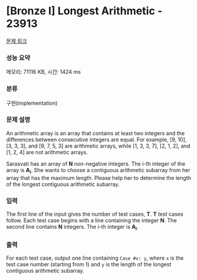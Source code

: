 # [Bronze I] Longest Arithmetic - 23913 

[문제 링크](https://www.acmicpc.net/problem/23913) 

### 성능 요약

메모리: 71116 KB, 시간: 1424 ms

### 분류

구현(implementation)

### 문제 설명

<p>An arithmetic array is an array that contains at least two integers and the differences between consecutive integers are equal. For example, [9, 10], [3, 3, 3], and [9, 7, 5, 3] are arithmetic arrays, while [1, 3, 3, 7], [2, 1, 2], and [1, 2, 4] are not arithmetic arrays.</p>

<p>Sarasvati has an array of <b>N</b> non-negative integers. The i-th integer of the array is <b>A<sub>i</sub></b>. She wants to choose a contiguous arithmetic subarray from her array that has the maximum length. Please help her to determine the length of the longest contiguous arithmetic subarray.</p>

### 입력 

 <p>The first line of the input gives the number of test cases, <b>T</b>. <b>T</b> test cases follow. Each test case begins with a line containing the integer <b>N</b>. The second line contains <b>N</b> integers. The i-th integer is <b>A<sub>i</sub></b>.</p>

### 출력 

 <p>For each test case, output one line containing <code>Case #x: y</code>, where <code>x</code> is the test case number (starting from 1) and <code>y</code> is the length of the longest contiguous arithmetic subarray.</p>

